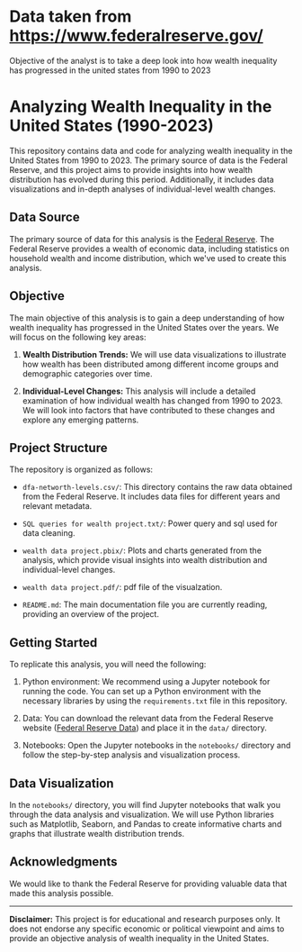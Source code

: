 # Data taken from https://www.federalreserve.gov/

Objective of the analyst is to take a deep look into how wealth inequality has progressed in the united states from 1990 to 2023

# Analyzing Wealth Inequality in the United States (1990-2023)

This repository contains data and code for analyzing wealth inequality in the United States from 1990 to 2023. The primary source of data is the Federal Reserve, and this project aims to provide insights into how wealth distribution has evolved during this period. Additionally, it includes data visualizations and in-depth analyses of individual-level wealth changes.

## Data Source

The primary source of data for this analysis is the [Federal Reserve](https://www.federalreserve.gov/). The Federal Reserve provides a wealth of economic data, including statistics on household wealth and income distribution, which we've used to create this analysis.

## Objective

The main objective of this analysis is to gain a deep understanding of how wealth inequality has progressed in the United States over the years. We will focus on the following key areas:

1. **Wealth Distribution Trends:** We will use data visualizations to illustrate how wealth has been distributed among different income groups and demographic categories over time.

2. **Individual-Level Changes:** This analysis will include a detailed examination of how individual wealth has changed from 1990 to 2023. We will look into factors that have contributed to these changes and explore any emerging patterns.

## Project Structure

The repository is organized as follows:

- `dfa-networth-levels.csv/`: This directory contains the raw data obtained from the Federal Reserve. It includes data files for different years and relevant metadata.

- `SQL queries for wealth project.txt/`: Power query and sql used for data cleaning. 

- `wealth data project.pbix/`: Plots and charts generated from the analysis, which provide visual insights into wealth distribution and individual-level changes.

- `wealth data project.pdf/`: pdf file of the visualzation.

- `README.md`: The main documentation file you are currently reading, providing an overview of the project.

## Getting Started

To replicate this analysis, you will need the following:

1. Python environment: We recommend using a Jupyter notebook for running the code. You can set up a Python environment with the necessary libraries by using the `requirements.txt` file in this repository.

2. Data: You can download the relevant data from the Federal Reserve website ([Federal Reserve Data](https://www.federalreserve.gov/)) and place it in the `data/` directory.

3. Notebooks: Open the Jupyter notebooks in the `notebooks/` directory and follow the step-by-step analysis and visualization process.

## Data Visualization

In the `notebooks/` directory, you will find Jupyter notebooks that walk you through the data analysis and visualization. We will use Python libraries such as Matplotlib, Seaborn, and Pandas to create informative charts and graphs that illustrate wealth distribution trends.

## Acknowledgments

We would like to thank the Federal Reserve for providing valuable data that made this analysis possible.

---

**Disclaimer:** This project is for educational and research purposes only. It does not endorse any specific economic or political viewpoint and aims to provide an objective analysis of wealth inequality in the United States.
